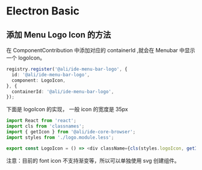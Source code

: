 # Electron Basic

## 添加 Menu Logo Icon 的方法
在 ComponentContribution 中添加对应的 containerId ,就会在 Menubar 中显示一个 logoIcon。
```typescript
registry.register('@ali/ide-menu-bar-logo', {
  id: '@ali/ide-menu-bar-logo',
  component: LogoIcon,
}, {
  containerId: '@ali/ide-menu-bar-logo',
});
```

下面是 logoIcon 的实现， 一般 icon 的宽度是 35px
```typescript
import React from 'react';
import cls from 'classnames';
import { getIcon } from '@ali/ide-core-browser';
import styles from './logo.module.less';

export const LogoIcon = () => <div className={cls(styles.logoIcon, getIcon('logo'))}></div>;
```
注意：目前的 font icon 不支持渐变等，所以可以单独使用 svg 创建组件。

